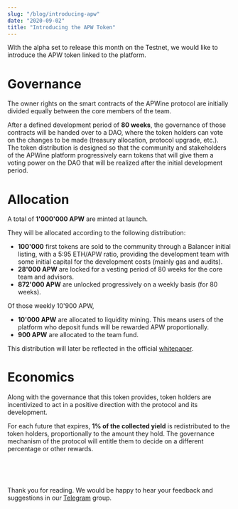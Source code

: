 ```yaml
---
slug: "/blog/introducing-apw"
date: "2020-09-02"
title: "Introducing the APW Token"
---
```


With the alpha set to release this month on the Testnet, we would like to introduce the APW token linked to the platform.

# Governance

The owner rights on the smart contracts of the APWine protocol are initially divided equally between the core members of the team.

After a defined development period of **80 weeks**, the governance of those contracts will be handed over to a DAO, where the token holders can vote on the changes to be made (treasury allocation, protocol upgrade, etc.). The token distribution is designed so that the community and stakeholders of the APWine  platform progressively earn tokens that will give them a voting power on the DAO that will be realized after the initial development period.

# Allocation

A total of **1'000'000 APW** are minted at launch.

They will be allocated according to the following distribution:

- **100'000** first tokens are sold to the community through a Balancer initial listing, with a 5:95 ETH/APW ratio, providing the development team with some initial capital for the development costs (mainly gas and audits).
- **28'000 APW** are locked for a vesting period of 80 weeks for the core team and advisors.
- **872'000 APW** are unlocked progressively on a weekly basis (for 80 weeks).

Of those weekly 10'900 APW,
- **10'000 APW** are allocated to liquidity mining. This means users of the platform who deposit funds will be rewarded APW proportionally.
- **900 APW** are allocated to the team fund.

This distribution will later be reflected in the official [whitepaper](http://localhost:8000/APWine___Whitepaper.pdf).

# Economics

Along with the governance that this token provides, token holders are incentivized to act in a positive direction with the protocol and its development.

For each future that expires, **1% of the collected yield** is redistributed to the token holders, proportionally to the amount they hold. The governance mechanism of the protocol will entitle them to decide on a different percentage or other rewards.

&nbsp;

&nbsp;

Thank you for reading. We would be happy to hear your feedback and suggestions in our [Telegram](https://t.me/APWineFinance) group.